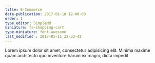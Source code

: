 ```yaml
---
title: E-Commerce
date-publication: 2017-01-18 12-00-00
order: 1
type_editor: SimpleMd
miniature: fa-shopping-cart
type-miniature: font-awesome
last_modified : 2017-05-11 22-33-42
---
```

Lorem ipsum dolor sit amet, consectetur adipisicing elit. Minima maxime quam architecto quo inventore harum ex magni, dicta impedit